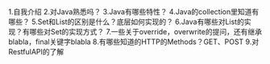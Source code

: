 1.自我介绍
2.对Java熟悉吗？
3.Java有哪些特性？
4.Java的collection里知道有哪些？
5.Set和List的区别是什么？底层如何实现的？
6.Java有哪些对List的实现？有哪些对Set的实现方式？
7.一些关于override，overwrite的提问，还有继承blabla，final关键字blabla
8.有哪些知道的HTTP的Methods？GET、POST
9.对RestfulAPI的了解
